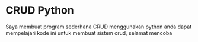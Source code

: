 # CRUD Python
Saya membuat program sederhana CRUD menggunakan python anda dapat mempelajari kode ini untuk membuat sistem crud, selamat mencoba

